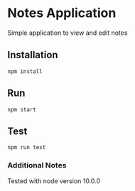 # Notes Application

Simple application to view and edit notes

## Installation

    npm install

## Run

    npm start

## Test

    npm run test

### Additional Notes

Tested with node version 10.0.0
